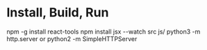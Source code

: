 # Install, Build, Run

npm -g install react-tools
npm install
jsx --watch src js/
python3 -m http.server or python2 -m SimpleHTTPServer
